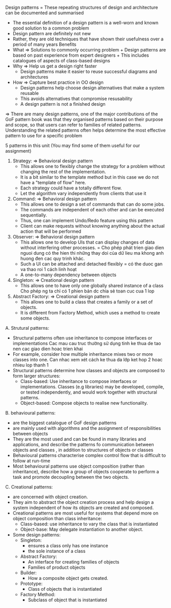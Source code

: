 ﻿Design patterns = These repeating structures of design and architecture can be documented and summarised

-	The essential definition of a design pattern is a well-worn and known good solution to a common problem
-	Design pattern are definitely not new
-	Rather, they are old techniques that have shown their usefulness over a period of many years
Benefits
-	 What => Solutions to commonly occurring problem
	+ Design patterns are based on past experience from expert designers
	+ This includes catalogues of aspects of class-based designs
-	Why => Help us get a design right faster
	+ Design patterns make it easier to reuse successful diagrams and architectures
-	How => Capture best practice in OO design
	+ Design patterns help choose design alternatives that make a system reusable
	+ This avoids alternatives that compromise resusability 
	+ A design pattern is not a finished design

=> There are many design patterns, one of the major contributions of the GoF pattern book was that they organised
	patterns based on their purpose and scope,
	so that users can refer to families of related patterns.
	Understanding the related patterns often helps determine the most effective pattern to use for a specific problem

5 patterns in this unit 
(You may find some of them useful for our assignment)
1. Strategy: => Behavioral design pattern
	+ This allows one to flexibly change the strategy for a problem without changing the rest of the implementation.
	+ It is a bit similar to the template method but in this case we do not have a "template of flow" here.
	+ Each strategy could have a totally different flow.
	+ Let the algorithm vary independently from clients that use it
2. Command: => Behavioral design pattern
	+ This  allows one to design a set of commands that can do some jobs.
	+ The commands are independent of each other and can be executed sequentially.
	+ Thus, one can implement Undo/Redo feature using this pattern
	+ Client can make requests without knowing anything about the actual action that will be performed
3. Observer: => Behavioral design pattern
	+ This allows one to develop UIs that can display changes of data without interfering other processes.
	= Cho phép phát trien giao dien nguoi dung có the hien thi những thay doi của dữ lieu 
	ma khong anh huong đen cac quy trinh khác.
	+ Such a UI can be attached and detached flexibly
	= có the  duoc gan va thao roi 1 cách linh hoạt
	+ A one-to-many dependency between objects
4. Singleton: => Creational design pattern
	+ This allows one to have only one globally shared instance of a class
	Cho phép ng ta chỉ có 1 phien bản dc chia sẻ toan cuc cua 1 lop
5. Abstract Factory: => Creational design pattern
	+ This allows one to build a class that creates a family or a set of objects.
	+ It is different from Factory Method, which uses a method to create some objects.

A. Strutural patterns:
-	Structural patterns often use inheritance to compose interfaces or implementations
	Cac mau cau truc thường sử dụng tinh ke thua de tao nen cac giao dien hoac trien khai
-	For example, consider how multiple inheritance mixes two or more classes into one.
	Can nhac xem xét cách ke thua da lớp ket hop 2 hoac nhieu lop thanh 1
-	Structural patterns determine how classes and objects are composed to form larger structures:
	+	Class-based: Use inheritance to compose interfaces or implementations.
		Classes (e.g libraries) may be developed, compile, or tested independently, and would work together with structural patterns.
	+	Object-based: Compose objects to realise new functionality.

B. behavioural patterns:
-	are the biggest catalogue of GoF design patterns
-	are mainly used with algorithms and the assignment of responsibilities between objects
-	They are the most used and can be found in many libraries and applications, and describe the patterns fo communication between objects and classes
	, in addition to structures of objects or classes
-	Behavioural patterns characterise complex control flow that is difficult to follow at run-time
-	Most behavioural patterns use object composition (rather than inheritance), 
	describe how a group of objects cooperate to perform a task and promote decoupling between the two objects.
	
C. Creational patterns:
-	are concerned with object creation.
-	They aim to abstract the object creation process and help design a system independent of how its objects are created and composed.
-	Creational patterns are most useful for systems that depend more on object composition than class inheritance:
	+ Class-based: use inheritance to vary the class that is instantiated
	+ Object-base: May delegate instantiation to another object.
-	Some design patterns:
	+ Singleton: 
		+ ensures a class only has one instance
		+ the sole instance of a class
	+ Abstract Factory:
		+ An interface for creating families of objects
		+ Families of product objects
	+ Builder:
		+ How a composite object gets created.
	+ Prototype: 
		+ Class of objects that is instantiated
	+ Factory Method:
		+ Subclass of object that is instantiated
